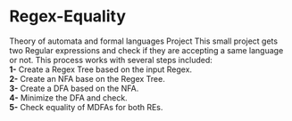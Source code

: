 # Regex-Equality
Theory of automata and formal languages Project
This small project gets two Regular expressions and check if they are accepting a same language or not.
This process works with several steps included:  
**1-** Create a Regex Tree based on the input Regex.  
**2-** Create an NFA base on the Regex Tree.  
**3-** Create a DFA based on the NFA.  
**4-** Minimize the DFA and check.  
**5-** Check equality of MDFAs for both REs.  
